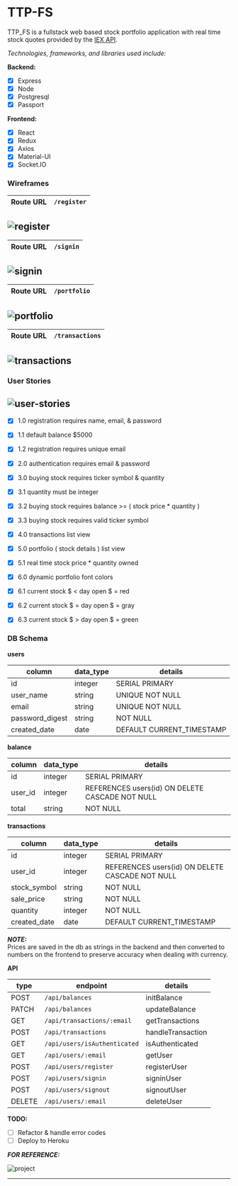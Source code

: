 # TTP-FS

TTP_FS is a fullstack web based stock portfolio application with real time stock quotes provided by the [IEX API][iex api].

[iex api]:https://iextrading.com/developer/docs/#getting-started

_Technologies, frameworks, and libraries used include:_  

__Backend:__
- [X] Express
- [X] Node
- [X] Postgresql
- [X] Passport

__Frontend:__
- [X] React
- [X] Redux
- [X] Axios
- [X] Material-UI
- [X] Socket.IO

### Wireframes

Route URL | `/register`  
-|-

![register](docs/wireframes/register.png)
---

Route URL | `/signin`  
-|-

![signin](docs/wireframes/signin.png)  
--

Route URL | `/portfolio`  
-|-

![portfolio](docs/wireframes/portfolio.png)
--

Route URL | `/transactions`  
-|-

![transactions](docs/wireframes/transactions.png)
--

### User Stories

![user-stories](docs/wireframes/user-stories.png)
--

- [X] 1.0 registration requires name, email, & password  
- [X] 1.1 default balance $5000  
- [X] 1.2 registration requires unique email  

- [X] 2.0 authentication requires email & password  

- [X] 3.0 buying stock requires ticker symbol & quantity   
- [X] 3.1 quantity must be integer  
- [X] 3.2 buying stock requires balance >= ( stock price * quantity )  
- [X] 3.3 buying stock requires valid ticker symbol  

- [X] 4.0 transactions list view  

- [X] 5.0 portfolio ( stock details ) list view  
- [X] 5.1 real time stock price * quantity owned  

- [X] 6.0 dynamic portfolio font colors  
- [X] 6.1 current stock $ < day open $ = red  
- [X] 6.2 current stock $ = day open $ = gray  
- [X] 6.3 current stock $ > day open $ = green  

### DB Schema

__users__  

column | data_type | details
-|-|-
id | integer | SERIAL PRIMARY
user_name | string | UNIQUE NOT NULL
email | string | UNIQUE NOT NULL
password_digest | string | NOT NULL
created_date | date | DEFAULT CURRENT_TIMESTAMP

__balance__  

column | data_type | details
-|-|-
id | integer | SERIAL PRIMARY
user_id | integer | REFERENCES users(id) ON DELETE CASCADE NOT NULL
total | string | NOT NULL

__transactions__  

column | data_type | details
-|-|-
id | integer | SERIAL PRIMARY
user_id | integer | REFERENCES users(id) ON DELETE CASCADE NOT NULL
stock_symbol | string | NOT NULL
sale_price | string | NOT NULL
quantity | integer | NOT NULL
created_date | date | DEFAULT CURRENT_TIMESTAMP  

___NOTE:___    
Prices are saved in the db as strings in the backend and then converted to numbers on the frontend to preserve accuracy when dealing with currency.  


__API__  

type | endpoint | details
-|-|-
POST | `/api/balances` | initBalance  
PATCH | `/api/balances` | updateBalance  
GET | `/api/transactions/:email` | getTransactions  
POST | `/api/transactions` | handleTransaction  
GET | `/api/users/isAuthenticated` | isAuthenticated  
GET | `/api/users/:email` | getUser  
POST | `/api/users/register` | registerUser  
POST | `/api/users/signin` | signinUser  
POST | `/api/users/signout` | signoutUser  
DELETE | `/api/users/:email` | deleteUser  


__TODO:__
- [ ] Refactor & handle error codes
- [ ] Deploy to Heroku

___FOR REFERENCE:___   

![project](docs/wireframes/project.png)

---
